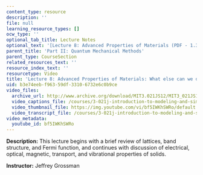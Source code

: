 ```yaml
---
content_type: resource
description: ''
file: null
learning_resource_types: []
ocw_type: ''
optional_tab_title: Lecture Notes
optional_text: '[Lecture 8: Advanced Properties of Materials (PDF - 1.3MB)](resources/mit3_021js11_l8)'
parent_title: 'Part II: Quantum Mechanical Methods'
parent_type: CourseSection
related_resources_text: ''
resource_index_text: ''
resourcetype: Video
title: 'Lecture 8: Advanced Properties of Materials: What else can we do?'
uid: b3e74eeb-f963-59df-3310-6732e6c0b9ce
video_files:
  archive_url: http://www.archive.org/download/MIT3.021JS12/MIT3_021JS12_lec08_300k.mp4
  video_captions_file: /courses/3-021j-introduction-to-modeling-and-simulation-spring-2012/5cec94c7f1c15a3b9839959503e25686_bf5IWKhSWRo.vtt
  video_thumbnail_file: https://img.youtube.com/vi/bf5IWKhSWRo/default.jpg
  video_transcript_file: /courses/3-021j-introduction-to-modeling-and-simulation-spring-2012/3acae6af226c6487687a7f9ec8e42631_bf5IWKhSWRo.pdf
video_metadata:
  youtube_id: bf5IWKhSWRo
---
```


**Description:** This lecture begins with a brief review of lattices, band structure, and Fermi function, and continues with discussion of electrical, optical, magnetic, transport, and vibrational properties of solids.

**Instructor:** Jeffrey Grossman